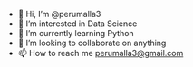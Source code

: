 - 👋 Hi, I’m @perumalla3
- 👀 I’m interested in Data Science
- 🌱 I’m currently learning Python
- 💞️ I’m looking to collaborate on anything
- 📫 How to reach me perumalla3@gmail.com

<!---
perumalla3/perumalla3 is a ✨ special ✨ repository because its `README.md` (this file) appears on your GitHub profile.
You can click the Preview link to take a look at your changes.
--->
